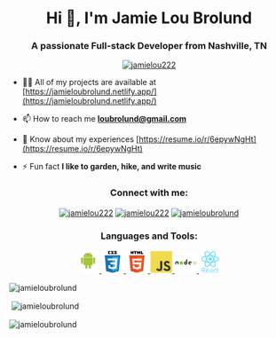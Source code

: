 

<!--
**JamieLouBrolund/JamieLouBrolund** is a ✨ _special_ ✨ repository because its `README.md` (this file) appears on your GitHub profile.
-->
<h1 align="center">Hi 👋, I'm Jamie Lou Brolund</h1>
<h3 align="center">A passionate Full-stack Developer from Nashville, TN</h3>

<p align="center"> <a href="https://twitter.com/jamielou222" target="blank"><img src="https://img.shields.io/twitter/follow/jamielou222?logo=twitter&style=for-the-badge" alt="jamielou222" /></a> </p>

- 👨‍💻 All of my projects are available at [https://jamieloubrolund.netlify.app/](https://jamieloubrolund.netlify.app/)

- 📫 How to reach me **loubrolund@gmail.com**

- 📄 Know about my experiences [https://resume.io/r/6epywNgHt](https://resume.io/r/6epywNgHt)

- ⚡ Fun fact **I like to garden, hike, and write music**

<h3 align="center">Connect with me:</h3>
<p align="center">
<a href="https://codepen.io/jamielou222" target="blank"><img align="center" src="https://raw.githubusercontent.com/rahuldkjain/github-profile-readme-generator/master/src/images/icons/Social/codepen.svg" alt="jamielou222" height="30" width="40" /></a>
<a href="https://twitter.com/jamielou222" target="blank"><img align="center" src="https://raw.githubusercontent.com/rahuldkjain/github-profile-readme-generator/master/src/images/icons/Social/twitter.svg" alt="jamielou222" height="30" width="40" /></a>
<a href="https://linkedin.com/in/jamieloubrolund" target="blank"><img align="center" src="https://raw.githubusercontent.com/rahuldkjain/github-profile-readme-generator/master/src/images/icons/Social/linked-in-alt.svg" alt="jamieloubrolund" height="30" width="40" /></a>
</p>

<h3 align="center">Languages and Tools:</h3>
<p align="center"> <a href="https://developer.android.com" target="_blank" rel="noreferrer"> <img src="https://raw.githubusercontent.com/devicons/devicon/master/icons/android/android-original-wordmark.svg" alt="android" width="40" height="40"/> </a> <a href="https://www.w3schools.com/css/" target="_blank" rel="noreferrer"> <img src="https://raw.githubusercontent.com/devicons/devicon/master/icons/css3/css3-original-wordmark.svg" alt="css3" width="40" height="40"/> </a> <a href="https://www.w3.org/html/" target="_blank" rel="noreferrer"> <img src="https://raw.githubusercontent.com/devicons/devicon/master/icons/html5/html5-original-wordmark.svg" alt="html5" width="40" height="40"/> </a> <a href="https://developer.mozilla.org/en-US/docs/Web/JavaScript" target="_blank" rel="noreferrer"> <img src="https://raw.githubusercontent.com/devicons/devicon/master/icons/javascript/javascript-original.svg" alt="javascript" width="40" height="40"/> </a> <a href="https://nodejs.org" target="_blank" rel="noreferrer"> <img src="https://raw.githubusercontent.com/devicons/devicon/master/icons/nodejs/nodejs-original-wordmark.svg" alt="nodejs" width="40" height="40"/> </a> <a href="https://reactjs.org/" target="_blank" rel="noreferrer"> <img src="https://raw.githubusercontent.com/devicons/devicon/master/icons/react/react-original-wordmark.svg" alt="react" width="40" height="40"/> </a> </p>

<p><img align="center" src="https://github-readme-stats.vercel.app/api/top-langs?username=jamieloubrolund&show_icons=true&locale=en&layout=compact" alt="jamieloubrolund" /></p>

<p>&nbsp;<img align="center" src="https://github-readme-stats.vercel.app/api?username=jamieloubrolund&show_icons=true&locale=en" alt="jamieloubrolund" /></p>

<p><img align="center" src="https://github-readme-streak-stats.herokuapp.com/?user=jamieloubrolund&" alt="jamieloubrolund" /></p>



